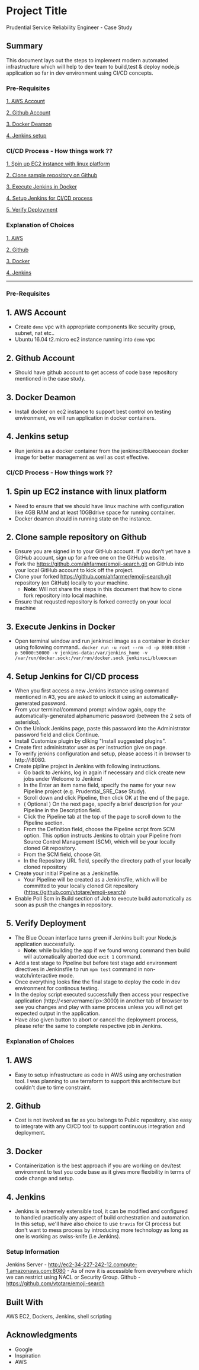 # Project Title

Prudential Service Reliability Engineer - Case Study

## Summary ##

This document lays out the steps to implement modern automated infrastructure which will help to dev team to build,test & deploy node.js application so far in dev environment using CI/CD concepts.

### Pre-Requisites ###

[1. AWS Account](#1-aws-account)

[2. Github Account](#2-github-account)

[3. Docker Deamon](#3-docker-deamon)

[4. Jenkins setup](#4-jenkins-setup)


### CI/CD Process - How things work ?? ###

[1. Spin up EC2 instance with linux platform](#1-spin-up-ec2-instance-with-linux-platform)

[2. Clone sample repository on Github](#2-clone-sample-repository-on-github)

[3. Execute Jenkins in Docker](#3-execute-jenkins-in-docker)

[4. Setup Jenkins for CI/CD process](#4-setup-jenkins-for-ci/cd-process)

[5. Verify Deployment](#5-verify-deployment)


### Explanation of Choices ###

[1. AWS](#1-aws)

[2. Github](#2-github)

[3. Docker](#3-docker)

[4. Jenkins](#4-jenkins)

---

### Pre-Requisites

## 1. AWS Account
- Create `demo` vpc with appropriate components like security group, subnet, nat etc..
- Ubuntu 16.04 t2.micro ec2 instance running into `demo` vpc


## 2. Github Account
- Should have github account to get access of code base repository mentioned in the case study.


## 3. Docker Deamon
- Install docker on ec2 instance to support best control on testing environment, we will run application in docker containers.


## 4. Jenkins setup
- Run jenkins as a docker container from the jenkinsci/blueocean docker image for better management as well as cost effective.


### CI/CD Process - How things work ??

## 1. Spin up EC2 instance with linux platform   
- Need to ensure that we should have linux machine with configuration like 4GB RAM and at least 10GBdrive space for running container.
- Docker deamon should in running state on the instance.


## 2. Clone sample repository on Github
- Ensure you are signed in to your GitHub account. If you don’t yet have a GitHub account, sign up for a free one on the GitHub website.
- Fork the https://github.com/ahfarmer/emoji-search.git  on GitHub into your local GitHub account to kick off the project.
- Clone your forked https://github.com/ahfarmer/emoji-search.git repository (on GitHub) locally to your machine.
  - **Note**: Will not share the steps in this document that how to clone fork repository into local machine.
- Ensure that requsted repository is forked correctly on your local machine


## 3. Execute Jenkins in Docker
- Open terminal window and run jenkinsci image as a container in docker using following command..
  `docker run -u root --rm -d -p 8080:8080 -p 50000:50000 -v jenkins-data:/var/jenkins_home -v /var/run/docker.sock:/var/run/docker.sock jenkinsci/blueocean`


## 4. Setup Jenkins for CI/CD process
- When you first access a new Jenkins instance using command mentioned in #3, you are asked to unlock it using an automatically-generated password.
- From your terminal/command prompt window again, copy the automatically-generated alphanumeric password (between the 2 sets of asterisks).
- On the Unlock Jenkins page, paste this password into the Administrator password field and click Continue.
- Install Customize plugin by cliking "Install suggested plugins".
- Create first administrator user as per instruction give on page.
- To verify jenkins configuration and setup, please access it in browser to http://<servername>:8080.
- Create pipline project in Jenkins with following instructions.
  - Go back to Jenkins, log in again if necessary and click create new jobs under Welcome to Jenkins!
  - In the Enter an item name field, specify the name for your new Pipeline project (e.g. Prudential_SRE_Case Study).
  - Scroll down and click Pipeline, then click OK at the end of the page.
  - ( Optional ) On the next page, specify a brief description for your Pipeline in the Description field.
  - Click the Pipeline tab at the top of the page to scroll down to the Pipeline section.
  - From the Definition field, choose the Pipeline script from SCM option. This option instructs Jenkins to obtain your Pipeline from Source Control Management (SCM), which will be your locally cloned Git repository.
  - From the SCM field, choose Git.
  - In the Repository URL field, specify the directory path of your locally cloned repository
- Create your initial Pipeline as a Jenkinsfile.
  - Your Pipeline will be created as a Jenkinsfile, which will be committed to your locally cloned Git repository (https://github.com/vtotare/emoji-search)
- Enable Poll Scm in Build section of Job to execute build automatically as soon as push the changes in repository.


## 5. Verify Deployment
- The Blue Ocean interface turns green if Jenkins built your Node.js application successfully.
  - **Note**: while building the app if we found wrong command then build will automatically aborted due `exit 1` command.
- Add a test stage to Pipeline but before test stage add environment directives in Jenkinsfile to run `npm test`
command in non-watch/interactive mode.
- Once everything looks fine the final stage to deploy the code in dev environment for continous testing.
- In the deploy script executed successfully then access your respective application (http://<servername/ip>:3000) in another tab of browser to see you changes and play with same process unless you will not get expected output in the application.
- Have also given button to abort or cancel the deployment process, please refer the same to complete respective job in Jenkins.


### Explanation of Choices

## 1. AWS
- Easy to setup infrastructure as code in AWS using any orchestration tool. I was planning to use terraform to support this architecture but couldn't due to time constraint.

## 2. Github
- Cost is not involved as far as you belongs to Public repository, also easy to integrate with any CI/CD tool to support continuous integration and deployment.

## 3. Docker
- Containerization is the best approach if you are working on dev/test environment to test you code base as it gives more flexibility in terms of code change and setup.

## 4. Jenkins
- Jenkins is extremely extensible tool, it can be modified and configured to handled practically any aspect of build orchestration and automation. In this setup, we'll have also choice to use `travis` for CI process but don't want to mess process by introducing more technology as long as one is working as swiss-knife (i.e Jenkins).


### Setup Information

Jenkins Server - http://ec2-34-227-242-12.compute-1.amazonaws.com:8080 - As of now it is accessible from everywhere which we can restrict using NACL or Security Group.
Github 		- https://github.com/vtotare/emoji-search


## Built With
AWS EC2, Dockers, Jenkins, shell scripting


## Acknowledgments

* Google
* Inspiration
* AWS
